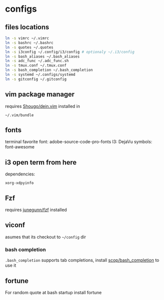 
# configs

## files locations
```sh
ln -s vimrc ~/.vimrc
ln -s bashrc ~/.bashrc
ln -s quotes ~/.quotes
ln -s i3config ~/.config/i3/config # optionaly ~/.i3/config
ln -s bash_aliases ~/.bash_aliases
ln -s adc_func ~/.adc_func.sh
ln -s tmux.conf ~/.tmux.conf
ln -s bash_completion ~/.bash_completion
ln -s systemd ~/.configs/systemd
ln -s gitconfig ~/.gitconfig
```

## vim package manager
requires [ Shougo/dein.vim][2] installed in
```
~/.vim/bundle
```

## fonts
terminal favorite font: adobe-source-code-pro-fonts
I3: DejaVu
symbols: font-awesome

## i3 open term from here
dependencies:
```
xorg-xdpyinfo
```

## Fzf
requires [junegunn/fzf][1] installed


## viconf
asumes that its checkout to `~/config` dir

### bash completion
`.bash_completion` supports tab completions, install [scop/bash_completion][3] to use it

## fortune
For random quote at bash startup install fortune


[1]:https://github.com/junegunn/fzf
[2]:https://github.com/Shougo/dein.vim
[3]:https://github.com/scop/bash_completion
